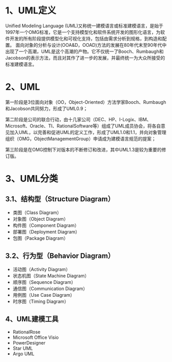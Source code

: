 # 1、UML定义
Unified Modeling Language (UML)又称统一建模语言或标准建模语言，是始于1997年一个OMG标准，它是一个支持模型化和软件系统开发的图形化语言，为软件开发的所有阶段提供模型化和可视化支持，包括由需求分析到规格，到构造和配置。 面向对象的分析与设计(OOA&D，OOAD)方法的发展在80年代末至90年代中出现了一个高潮，UML是这个高潮的产物。它不仅统一了Booch、Rumbaugh和Jacobson的表示方法，而且对其作了进一步的发展，并最终统一为大众所接受的标准建模语言。

# 2、UML
第一阶段是3位面向对象（OO，Object-Oriented）方法学家Booch、Rumbaugh和Jacobson共同努力，形成了UML0.9；

第二阶段是公司的联合行动，由十几家公司（DEC、HP、I-Logix、IBM、Microsoft、Oracle、TI、RationalSoftware等）组成了UML成员协会，将各自意见加入UML，以完善和促进UML的定义工作，形成了UML1.0和1.1，并向对象管理组织（OMG，ObjectManagementGroup）申请成为建模语言规范的提案；

第三阶段是在OMG控制下对版本的不断修订和改进，其中UML1.3是较为重要的修订版。

# 3、UML分类

## 3.1、结构型（Structure Diagram）

- 类图（Class Diagram）
- 对象图（Object Diagram）
- 构件图（Component Diagram）
- 部署图（Deployment Diagram）
- 包图（Package Diagram）

## 3.2、行为型（Behavior Diagram）

- 活动图（Activity Diagram）
- 状态机图（State  Machine Diagram）
- 顺序图（Sequence Diagram）
- 通信图（Communication Diagram）
- 用例图（Use Case Diagram）
- 时序图（Timing Diagram）

## 4、UML建模工具

- RationalRose
- Microsoft Office Visio
- PowerDesigner
- Star UML
- Argo UML
 